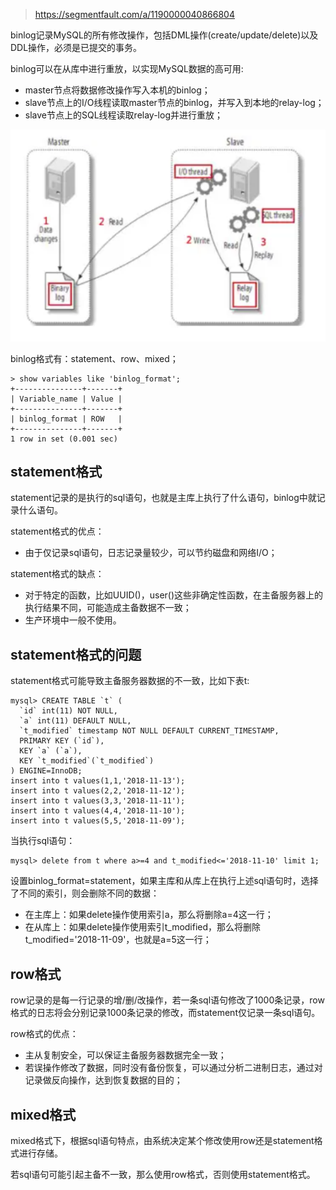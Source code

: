 > https://segmentfault.com/a/1190000040866804

binlog记录MySQL的所有修改操作，包括DML操作(create/update/delete)以及DDL操作，必须是已提交的事务。

binlog可以在从库中进行重放，以实现MySQL数据的高可用:

- master节点将数据修改操作写入本机的binlog；
- slave节点上的I/O线程读取master节点的binlog，并写入到本地的relay-log；
- slave节点上的SQL线程读取relay-log并进行重放；

![](./images/master_slave_binlog.png)

binlog格式有：statement、row、mixed；

```shell
> show variables like 'binlog_format';
+---------------+-------+
| Variable_name | Value |
+---------------+-------+
| binlog_format | ROW   |
+---------------+-------+
1 row in set (0.001 sec)
```

## statement格式

statement记录的是执行的sql语句，也就是主库上执行了什么语句，binlog中就记录什么语句。

statement格式的优点：

- 由于仅记录sql语句，日志记录量较少，可以节约磁盘和网络I/O；

statement格式的缺点：

- 对于特定的函数，比如UUID()，user()这些非确定性函数，在主备服务器上的执行结果不同，可能造成主备数据不一致；
- 生产环境中一般不使用。

## statement格式的问题

statement格式可能导致主备服务器数据的不一致，比如下表t:

```shell
mysql> CREATE TABLE `t` (
  `id` int(11) NOT NULL,
  `a` int(11) DEFAULT NULL,
  `t_modified` timestamp NOT NULL DEFAULT CURRENT_TIMESTAMP,
  PRIMARY KEY (`id`),
  KEY `a` (`a`),
  KEY `t_modified`(`t_modified`)
) ENGINE=InnoDB;
insert into t values(1,1,'2018-11-13');
insert into t values(2,2,'2018-11-12');
insert into t values(3,3,'2018-11-11');
insert into t values(4,4,'2018-11-10');
insert into t values(5,5,'2018-11-09');
```

当执行sql语句：

```shell
mysql> delete from t where a>=4 and t_modified<='2018-11-10' limit 1;
```

设置binlog_format=statement，如果主库和从库上在执行上述sql语句时，选择了不同的索引，则会删除不同的数据：

- 在主库上：如果delete操作使用索引a，那么将删除a=4这一行；
- 在从库上：如果delete操作使用索引t_modified，那么将删除t_modified='2018-11-09'，也就是a=5这一行；

## row格式

row记录的是每一行记录的增/删/改操作，若一条sql语句修改了1000条记录，row格式的日志将会分别记录1000条记录的修改，而statement仅记录一条sql语句。

row格式的优点：

- 主从复制安全，可以保证主备服务器数据完全一致；
- 若误操作修改了数据，同时没有备份恢复，可以通过分析二进制日志，通过对记录做反向操作，达到恢复数据的目的；

## mixed格式

mixed格式下，根据sql语句特点，由系统决定某个修改使用row还是statement格式进行存储。

若sql语句可能引起主备不一致，那么使用row格式，否则使用statement格式。
